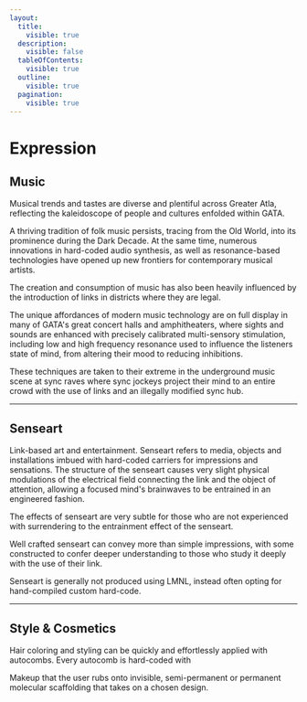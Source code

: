 ```yaml
---
layout:
  title:
    visible: true
  description:
    visible: false
  tableOfContents:
    visible: true
  outline:
    visible: true
  pagination:
    visible: true
---
```


# Expression

## **Music**

Musical trends and tastes are diverse and plentiful across Greater Atla, reflecting the kaleidoscope of people and cultures enfolded within GATA.

A thriving tradition of folk music persists, tracing from the Old World, into its prominence during the Dark Decade. At the same time, numerous innovations in hard-coded audio synthesis, as well as resonance-based technologies have opened up new frontiers for contemporary musical artists.

The creation and consumption of music has also been heavily influenced by the introduction of links in districts where they are legal.

The unique affordances of modern music technology are on full display in many of GATA's great concert halls and amphitheaters, where sights and sounds are enhanced with precisely calibrated multi-sensory stimulation, including low and high frequency resonance used to influence the listeners state of mind, from altering their mood to reducing inhibitions.

These techniques are taken to their extreme in the underground music scene at sync raves where sync jockeys project their mind to an entire crowd with the use of links and an illegally modified sync hub.

***

## **Senseart**

Link-based art and entertainment. Senseart refers to media, objects and installations imbued with hard-coded carriers for impressions and sensations. The structure of the senseart causes very slight physical modulations of the electrical field connecting the link and the object of attention, allowing a focused mind's brainwaves to be entrained in an engineered fashion.

The effects of senseart are very subtle for those who are not experienced with surrendering to the entrainment effect of the senseart.

Well crafted senseart can convey more than simple impressions, with some constructed to confer deeper understanding to those who study it deeply with the use of their link.

Senseart is generally not produced using LMNL, instead often opting for hand-compiled custom hard-code.&#x20;

***

## **Style & Cosmetics**

Hair coloring and styling can be quickly and effortlessly applied with autocombs. Every autocomb is hard-coded with

Makeup that the user rubs onto invisible, semi-permanent or permanent molecular scaffolding that takes on a chosen design.
